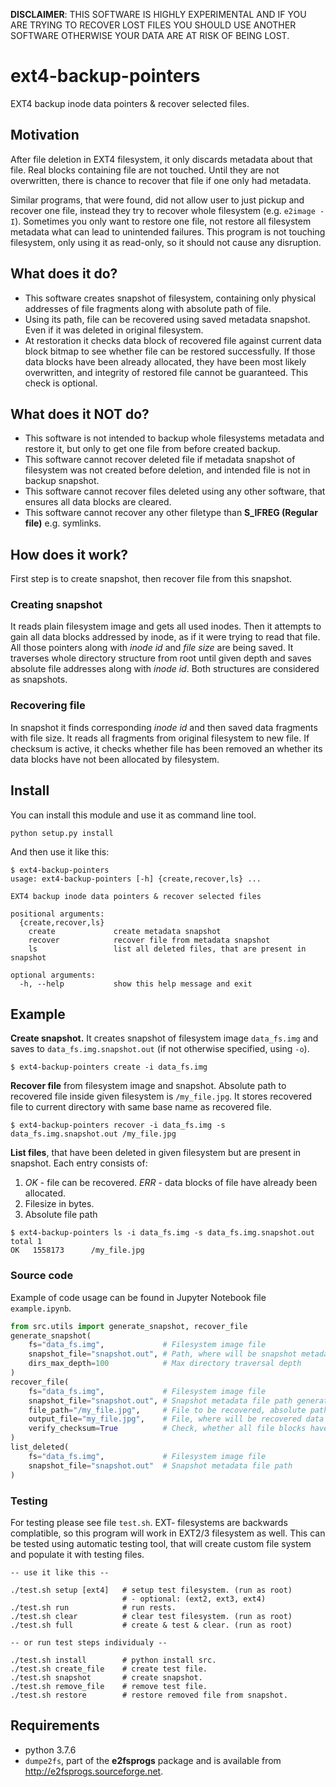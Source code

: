 **DISCLAIMER**: THIS SOFTWARE IS HIGHLY EXPERIMENTAL AND IF YOU ARE TRYING TO RECOVER LOST FILES YOU SHOULD USE ANOTHER SOFTWARE OTHERWISE YOUR DATA ARE AT RISK OF BEING LOST.

# ext4-backup-pointers
EXT4 backup inode data pointers & recover selected files.

## Motivation
After file deletion in EXT4 filesystem, it only discards metadata about that file. Real blocks containing file are not touched. Until they are not overwritten, there is chance to recover that file if one only had metadata.

Similar programs, that were found, did not allow user to just pickup and recover one file, instead they try to recover whole filesystem (e.g. `e2image -I`).
Sometimes you only want to restore one file, not restore all filesystem metadata what can lead to unintended failures. This program is not touching filesystem, only using it as read-only, so it should not cause any disruption.

## What does it do?
* This software creates snapshot of filesystem, containing only physical addresses of file fragments along with absolute path of file.
* Using its path, file can be recovered using saved metadata snapshot. Even if it was deleted in original filesystem.
* At restoration it checks data block of recovered file against current data block bitmap to see whether file can be restored successfully. If those data blocks have been already allocated, they have been most likely overwritten, and integrity of restored file cannot be guaranteed. This check is optional.

## What does it **NOT** do?
* This software is not intended to backup whole filesystems metadata and restore it, but only to get one file from before created backup.
* This software cannot recover deleted file if metadata snapshot of filesystem was not created before deletion, and intended file is not in backup snapshot.
* This software cannot recover files deleted using any other software, that ensures all data blocks are cleared.
* This software cannot recover any other filetype than **S_IFREG (Regular file)** e.g. symlinks.

## How does it work?
First step is to create snapshot, then recover file from this snapshot.

### Creating snapshot
It reads plain filesystem image and gets all used inodes. Then it attempts to gain all data blocks addressed by inode, as if it were trying to read that file. All those pointers along with *inode id* and *file size* are being saved. It traverses whole directory structure from root until given depth and saves absolute file addresses along with *inode id*. Both structures are considered as snapshots.

### Recovering file
In snapshot it finds corresponding *inode id* and then saved data fragments with file size. It reads all fragments from original filesystem to new file. If checksum is active, it checks whether file has been removed an whether its data blocks have not been allocated by filesystem.

## Install
You can install this module and use it as command line tool.
```
python setup.py install
```

And then use it like this:
```
$ ext4-backup-pointers
usage: ext4-backup-pointers [-h] {create,recover,ls} ...

EXT4 backup inode data pointers & recover selected files

positional arguments:
  {create,recover,ls}
    create             create metadata snapshot
    recover            recover file from metadata snapshot
    ls                 list all deleted files, that are present in snapshot

optional arguments:
  -h, --help           show this help message and exit
```

## Example
**Create snapshot.** It creates snapshot of filesystem image `data_fs.img` and saves to `data_fs.img.snapshot.out` (if not otherwise specified, using `-o`).

```
$ ext4-backup-pointers create -i data_fs.img
```

**Recover file** from filesystem image and snapshot. Absolute path to recovered file inside given filesystem is `/my_file.jpg`. It stores recovered file to current directory with same base name as recovered file.
```
$ ext4-backup-pointers recover -i data_fs.img -s data_fs.img.snapshot.out /my_file.jpg
```

**List files**, that have been deleted in given filesystem but are present in snapshot. Each entry consists of:
  1. *OK* - file can be recovered.
     *ERR* - data blocks of file have already been allocated.
  2. Filesize in bytes.
  3. Absolute file path
```
$ ext4-backup-pointers ls -i data_fs.img -s data_fs.img.snapshot.out
total 1
OK   1558173      /my_file.jpg
```

### Source code
Example of code usage can be found in Jupyter Notebook file `example.ipynb`.

```python
from src.utils import generate_snapshot, recover_file
generate_snapshot(
	fs="data_fs.img",             # Filesystem image file
	snapshot_file="snapshot.out", # Path, where will be snapshot metadata file created
	dirs_max_depth=100            # Max directory traversal depth
)
recover_file(
	fs="data_fs.img",             # Filesystem image file
	snapshot_file="snapshot.out", # Snapshot metadata file path generated from previous function
	file_path="/my_file.jpg",     # File to be recovered, absolute path
	output_file="my_file.jpg",    # File, where will be recovered data written
	verify_checksum=True          # Check, whether all file blocks have not been allocated by fs
)
list_deleted(
	fs="data_fs.img",             # Filesystem image file
	snapshot_file="snapshot.out"  # Snapshot metadata file path
)
```

### Testing
For testing please see file `test.sh`. EXT- filesystems are backwards complatible, so this program will work in EXT2/3 filesystem as well. This can be tested using automatic testing tool, that will create custom file system and populate it with testing files.

```
-- use it like this --

./test.sh setup [ext4]   # setup test filesystem. (run as root)
                         # - optional: (ext2, ext3, ext4)
./test.sh run            # run rests.
./test.sh clear          # clear test filesystem. (run as root)
./test.sh full           # create & test & clear. (run as root)

-- or run test steps individualy --

./test.sh install        # python install src.
./test.sh create_file    # create test file.
./test.sh snapshot       # create snapshot.
./test.sh remove_file    # remove test file.
./test.sh restore        # restore removed file from snapshot.
```

## Requirements

* python 3.7.6
* `dumpe2fs`, part of the **e2fsprogs** package and is available from http://e2fsprogs.sourceforge.net.

